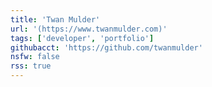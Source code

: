 ```yaml
---
title: 'Twan Mulder'
url: '(https://www.twanmulder.com)'
tags: ['developer', 'portfolio']
githubacct: 'https://github.com/twanmulder'
nsfw: false
rss: true
---
```

